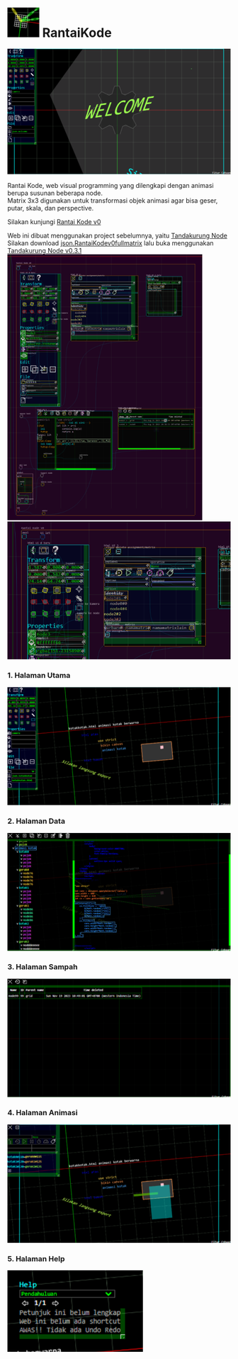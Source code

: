 # ![icon](img/RK0.png) RantaiKode
  
![tampilan gambar](img/welcome.png)  
  
Rantai Kode, web visual programming yang dilengkapi dengan animasi berupa susunan beberapa node.  
Matrix 3x3 digunakan untuk transformasi objek animasi agar bisa geser, putar, skala, dan perspective.  
  
Silakan kunjungi [Rantai Kode v0](https://angkasamuhammad.github.io/RantaiKode/Rantai%20Kode%20v0.html)  
  
Web ini dibuat menggunakan project sebelumnya, yaitu [Tandakurung Node](https://github.com/AngkasaMuhammad/TandakurungNode)  
Silakan download [json.RantaiKodev0fullmatrix](https://github.com/AngkasaMuhammad/RantaiKode/blob/main/js/json.RantaiKodev0fullmatrix) lalu buka menggunakan [Tandakurung Node v0.3.1](https://angkasamuhammad.github.io/TandakurungNode/Tandakurung%20Node%20v0.3.1/Tandakurung%20Node.html)  
![TN0](img/TNProject0.png) ![TN1](img/TNProject1.png)  
  
### 1. Halaman Utama
![Halaman Utama](img/Halaman%20Utama.png) 

### 2. Halaman Data
![Halaman Data](img/Halaman%20Data.png) 

### 3. Halaman Sampah
![Halaman Sampah](img/Halaman%20Sampah.png) 

### 4. Halaman Animasi
![Halaman Animasi](img/Halaman%20Animasi.png) 

### 5. Halaman Help
![Halaman Help](img/Halaman%20Help.png) 

